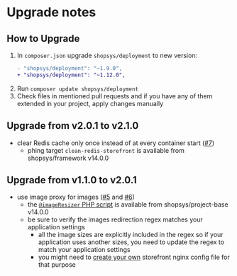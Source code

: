 # Upgrade notes

## How to Upgrade

1. In `composer.json` upgrade `shopsys/deployment` to new version:
    ```diff
   - "shopsys/deployment": "~1.9.0",
   + "shopsys/deployment": "~1.12.0",
    ```
2. Run `composer update shopsys/deployment`
3. Check files in mentioned pull requests and if you have any of them extended in your project, apply changes manually

## Upgrade from v2.0.1 to v2.1.0

- clear Redis cache only once instead of at every container start ([#7](https://github.com/shopsys/deployment/pull/7/files))
    - phing target `clean-redis-storefront` is available from shopsys/framework v14.0.0

## Upgrade from v1.1.0 to v2.0.1

- use image proxy for images ([#5](https://github.com/shopsys/deployment/pull/5) and [#6](https://github.com/shopsys/deployment/pull/6))
    - the [`@imageResizer` PHP script](https://github.com/shopsys/shopsys/blob/14.0/project-base/app/web/imageResizer.php) is available from shopsys/project-base v14.0.0
    - be sure to verify the images redirection regex matches your application settings
        - all the image sizes are explicitly included in the regex so if your application uses another sizes, you need to update the regex to match your application settings
        - you might need to [create your own](https://github.com/shopsys/deployment#customize-deployment) storefront nginx config file for that purpose
